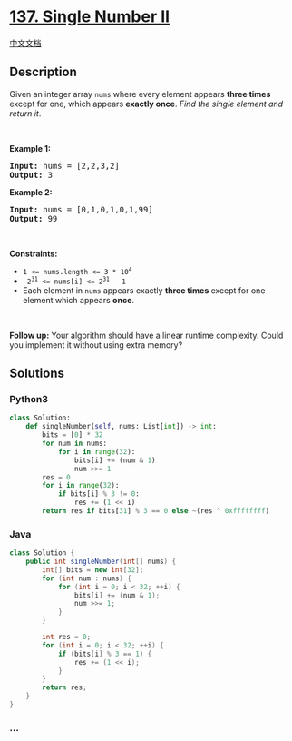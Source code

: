 # [137. Single Number II](https://leetcode.com/problems/single-number-ii)

[中文文档](/solution/0100-0199/0137.Single%20Number%20II/README.md)

## Description

<p>Given an integer array <code>nums</code> where&nbsp;every element appears <strong>three times</strong> except for one, which appears <strong>exactly once</strong>. <em>Find the single element and return it</em>.</p>

<p>&nbsp;</p>
<p><strong>Example 1:</strong></p>
<pre><strong>Input:</strong> nums = [2,2,3,2]
<strong>Output:</strong> 3
</pre><p><strong>Example 2:</strong></p>
<pre><strong>Input:</strong> nums = [0,1,0,1,0,1,99]
<strong>Output:</strong> 99
</pre>
<p>&nbsp;</p>
<p><strong>Constraints:</strong></p>

<ul>
	<li><code>1 &lt;= nums.length &lt;= 3 * 10<sup>4</sup></code></li>
	<li><code>-2<sup>31</sup> &lt;= nums[i] &lt;= 2<sup>31</sup> - 1</code></li>
	<li>Each element in <code>nums</code> appears exactly <strong>three times</strong> except for one element which appears <strong>once</strong>.</li>
</ul>

<p>&nbsp;</p>
<p><strong>Follow up:</strong>&nbsp;Your algorithm should have a linear runtime complexity. Could you implement it without using extra memory?</p>


## Solutions

<!-- tabs:start -->

### **Python3**

```python
class Solution:
    def singleNumber(self, nums: List[int]) -> int:
        bits = [0] * 32
        for num in nums:
            for i in range(32):
                bits[i] += (num & 1)
                num >>= 1
        res = 0
        for i in range(32):
            if bits[i] % 3 != 0:
                res += (1 << i)
        return res if bits[31] % 3 == 0 else ~(res ^ 0xffffffff)
```

### **Java**

```java
class Solution {
    public int singleNumber(int[] nums) {
        int[] bits = new int[32];
        for (int num : nums) {
            for (int i = 0; i < 32; ++i) {
                bits[i] += (num & 1);
                num >>= 1;
            }
        }

        int res = 0;
        for (int i = 0; i < 32; ++i) {
            if (bits[i] % 3 == 1) {
                res += (1 << i);
            }
        }
        return res;
    }
}
```

### **...**

```

```

<!-- tabs:end -->
